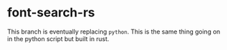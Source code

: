 # font-search-rs

This branch is eventually replacing `python`. This is the same thing going on in the python script but built in rust.

